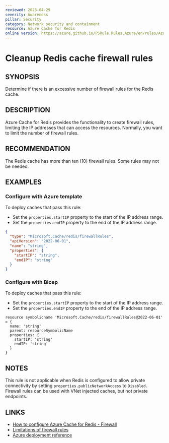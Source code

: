 ```yaml
---
reviewed: 2023-04-29
severity: Awareness
pillar: Security
category: Network security and containment
resource: Azure Cache for Redis
online version: https://azure.github.io/PSRule.Rules.Azure/en/rules/Azure.Redis.FirewallRuleCount/
---
```


# Cleanup Redis cache firewall rules

## SYNOPSIS

Determine if there is an excessive number of firewall rules for the Redis cache.

## DESCRIPTION

Azure Cache for Redis provides the functionality to create firewall rules, limiting the IP addresses that can access the resources.
Normally, you want to limit the number of firewall rules.

## RECOMMENDATION

The Redis cache has more than ten (10) firewall rules.
Some rules may not be needed.

## EXAMPLES

### Configure with Azure template

To deploy caches that pass this rule:

- Set the `properties.startIP` property to the start of the IP address range.
- Set the `properties.endIP` property to the end of the IP address range.

```json
{
  "type": "Microsoft.Cache/redis/firewallRules",
  "apiVersion": "2022-06-01",
  "name": "string",
  "properties": {
    "startIP": "string",
    "endIP": "string"
  }
}
```

### Configure with Bicep

To deploy caches that pass this rule:

- Set the `properties.startIP` property to the start of the IP address range.
- Set the `properties.endIP` property to the end of the IP address range.

```bicep
resource symbolicname 'Microsoft.Cache/redis/firewallRules@2022-06-01' = {
  name: 'string'
  parent: resourceSymbolicName
  properties: {
    startIP: 'string'
    endIP: 'string'
  }
}
```
## NOTES

This rule is not applicable when Redis is configured to allow private connectivity by setting `properties.publicNetworkAccess` to `Disabled`.
Firewall rules can be used with VNet injected caches, but not private endpoints.

## LINKS

- [How to configure Azure Cache for Redis - Firewall](https://learn.microsoft.com/azure/azure-cache-for-redis/cache-configure#default-redis-server-configuration#firewall)
- [Limitations of firewall rules](https://learn.microsoft.com/azure/azure-cache-for-redis/cache-network-isolation#limitations-of-firewall-rules)
- [Azure deployment reference](https://learn.microsoft.com/azure/templates/microsoft.cache/redis/firewallrules)
